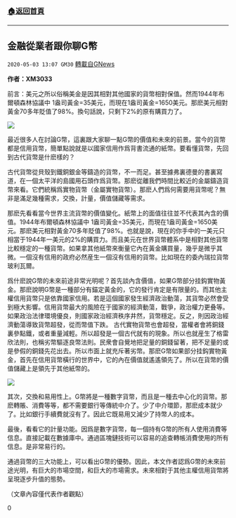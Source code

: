 ###  [:house:返回首頁](https://github.com/ourhimalayas/txt)
---

## 金融從業者跟你聊G幣
`2020-05-03 13:07 GM30` [轉載自GNews](https://gnews.org/zh-hant/193031/)

**作者：XM3033**

前言：美元之所以俗稱美金是因其相對其他國家的貨幣相對保值。然而1944年布爾頓森林協議中 1盎司黃金=35美元，而現在1盎司黃金=1650美元。那麽美元相對黃金70多年貶值了98%。換句話說，只剩下2%的原有購買力了。

![](https://s3.amazonaws.com/gnews-media-offload/wp-content/uploads/2020/05/03125531/1-13.jpg)

最近很多人在討論G幣，這裏跟大家聊一點G幣的價值和未來的前景。當今的貨幣都是信用貨幣，簡單點說就是以國家信用作爲背書流通的紙幣。要看懂貨幣，先回到古代貨幣是什麽樣的？

古代貨幣從貝殼到鐵銅銀金等鑄造的貨幣，不一而足。甚至據弗裏德曼的書裏寫道，在一個太平洋的島國用石頭作爲貨幣。那麽從離我們時間比較近的金屬鑄造貨幣來看。它們統稱爲實物貨幣（金屬實物貨幣）。那麽人們爲何需要用貨幣呢？無非是滿足幾種需求，交換，計量，價值儲藏等需求。

那麽先看看當今世界主流貨幣的價值變化。紙幣上的面值往往並不代表其內含的價值。1944年布爾頓森林協議中 1盎司黃金=35美元，而現在1盎司黃金=1650美元。那麽美元相對黃金70多年貶值了98%。也就是說，現在的你手中的一美元只相當于1944年一美元的2%的購買力。而且美元在世界貨幣體系中是相對其他貨幣比較穩定的一種貨幣。如果拿其他紙幣來衡量它內在黃金購買量，幾乎是微乎其微。一個沒有信用的政府必然産生一個沒有信用的貨幣。比如現在的委內瑞拉貨幣玻利瓦爾。

爲什麽說G幣的未來前途非常光明呢？首先談內含價值，如果G幣部分挂鈎實物黃金。那麽說明G幣是一種部分有錨定黃金的，它的發行肯定是有限量的。而其他主權信用貨幣只是依靠國家信用。若是這個國家發生經濟政治動蕩，其貨幣必然會受到極大影響。信用貨幣最大的風險在于國家的經濟動蕩，戰爭，政治權力更叠等。如果政治法律環境優良，則國家政治經濟秩序井然，貨幣穩定。反之，則因政治經濟動蕩導致貨幣超發，從而幣值下跌。 古代實物貨幣也會超發，當權者會將銅錢裏參點鐵，或者重量減輕。所以超發是一個古代就有的現象。所以也就産生了格雷欣法則，也稱劣幣驅逐良幣法則。民衆會自覺地把足量的銅錢留著，把不足量的或是參假的銅錢先花出去。所以市面上就充斥著劣幣。那麽G幣如果部分挂鈎實物黃金，首先在信用貨幣橫行的世界中，它的內在價值就遙遙領先了。所以在貨幣的價值儲藏上是領先于其他紙幣的。

![](https://s3.amazonaws.com/gnews-media-offload/wp-content/uploads/2020/05/03125626/2-8.jpg)

其次，交換和易用性上。G幣將是一種數字貨幣，而且是一種去中心化的貨幣。那麽轉賬、消費等等，都不需要銀行等傳統中介了。少了中介環節，那麽成本就少了。比如銀行手續費就沒有了。因此它既易用又減少了持幣人的成本。

最後，看看它的計量功能。因爲是數字貨幣，每一個持有G幣的所有人使用消費等信息。直接記載在數據庫中。通過區塊鏈技術可以容易的追查轉帳消費使用的所有信息。是非常易行的。

通過貨幣的三大功能上，可以看出G幣的優勢。因此，本文作者認爲G幣的未來前途光明，有巨大的市場空間，和巨大的市場需求。未來相對于其他主權信用貨幣將呈現逐步升值的態勢。

（文章內容僅代表作者觀點）

0

